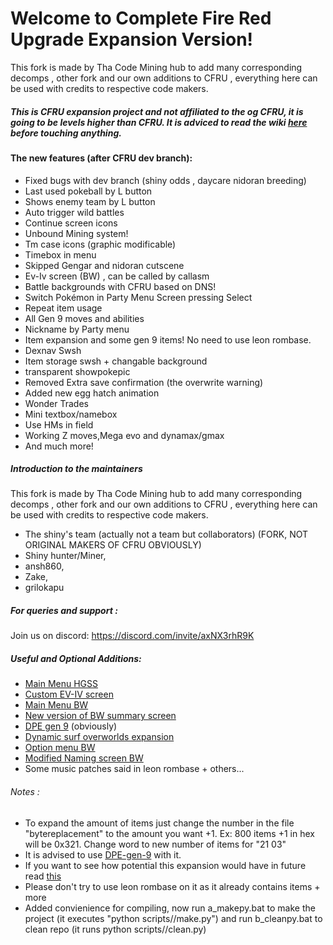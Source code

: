 # Welcome to Complete Fire Red Upgrade Expansion Version!
This fork is made by Tha Code Mining hub to add many corresponding decomps , other fork and our own additions to CFRU , everything here can be used with credits to respective code makers.
##### This is CFRU expansion project and not affiliated to the og CFRU, it is going to be levels higher than CFRU. It is adviced to read the wiki [here](https://github.com/Shiny-Miner/CFRU-expansion/wiki/CFRU-expansion-mining) before touching anything.
#### The new features (after CFRU dev branch):
- Fixed bugs with dev branch (shiny odds , daycare nidoran breeding)
- Last used pokeball by L button
- Shows enemy team by L button
- Auto trigger wild battles
- Continue screen icons
- Unbound Mining system!
- Tm case icons (graphic modificable)
- Timebox in menu
- Skipped Gengar and nidoran cutscene
- Ev-Iv screen (BW) , can be called by callasm
- Battle backgrounds with CFRU based on DNS!
- Switch Pokémon in Party Menu Screen pressing Select
- Repeat item usage
- All Gen 9 moves and abilities 
- Nickname by Party menu
- Item expansion and some gen 9 items! No need to use leon rombase.
- Dexnav Swsh
- Item storage swsh + changable background
- transparent showpokepic
- Removed Extra save confirmation (the overwrite warning)
- Added new egg hatch animation
- Wonder Trades
- Mini textbox/namebox
- Use HMs in field
- Working Z moves,Mega evo and dynamax/gmax
- And much more!

##### Introduction to the maintainers
This fork is made by Tha Code Mining hub to add many corresponding decomps , other fork and our own additions to CFRU , everything here can be used with credits to respective code makers.
- The shiny's team (actually not a team but collaborators)
(FORK, NOT ORIGINAL MAKERS OF CFRU OBVIOUSLY)
- Shiny hunter/Miner,
- ansh860,
- Zake,
- grilokapu
##### For queries and support :
Join us on discord: https://discord.com/invite/axNX3rhR9K
##### Useful and Optional Additions:
- [Main Menu HGSS](https://github.com/Shiny-Miner/C-injections-FR/tree/Main-Menu-HGSS)
- [Custom EV-IV screen](https://github.com/Acimut/Custom-EV-IV-Display-Screen)
- [Main Menu BW](https://github.com/Shiny-Miner/C-injections-FR/tree/Main-Menu-BW)
- [New version of BW summary screen](https://github.com/Shiny-Miner/New-BW-summary-screen)
- [DPE gen 9](https://github.com/Shiny-Miner/Dynamic-Pokemon-Expansion-Gen-9) (obviously)
- [Dynamic surf overworlds expansion](https://github.com/Shiny-Miner/dynamic_surf_ows_masters-expansion/tree/master)
- [Option menu BW](https://github.com/Shiny-Miner/FR-OptionMenu)
- [Modified Naming screen BW](https://github.com/Shiny-Miner/Naming-screen-BW)
- Some music patches said in leon rombase + others...
###### Notes :
- To expand the amount of items just change the number in the file "bytereplacement" to the amount you want +1.
Ex: 800 items +1 in hex will be 0x321.
Change word to new number of items for "21 03"
- It is advised to use [DPE-gen-9](https://github.com/Shiny-Miner/Dynamic-Pokemon-Expansion-Gen-9) with it.
- If you want to see how potential this expansion would have in future read [this](https://github.com/Shiny-Miner/CFRU-expansion/blob/Experiments/todo.md)
- Please don't try to use leon rombase on it as it already contains items + more
- Added convienience for compiling, now run a_makepy.bat to make the project (it executes "python scripts//make.py") and run b_cleanpy.bat to clean repo (it runs python scripts//clean.py)
